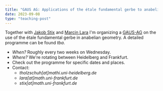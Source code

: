 ```yaml
---
title: "GAUS AG: Applications of the étale fundamental gerbe to anabelian geometry"
date: 2023-09-08
type: "teaching-post"
---
```


Together with [Jakob Stix](https://www.uni-frankfurt.de/115666234/Prof__Dr__Jakob_Stix) and [Marcin Lara](https://marcin-lara.github.io/) I'm organizing a [GAUS-AG](https://crc326gaus.de/gaus-ag/) on the use of the étale fundamental gerbe in anabelian geometry.
A detailed programme can be found *tba*.

* <em>When?</em> Roughly every two weeks on Wednesday.
* <em>Where?</em> We're rotating between Heidelberg and Frankfurt.
* Check out the programme for specific dates and places.
* Contact:
  * <em>tholzschuh[at]mathi.uni-heidelberg.de</em>
  * <em>lara[at]math.uni-frankfurt.de</em>
  * <em>stix[at]math.uni-frankfurt.de</em>

